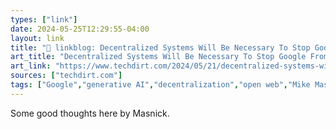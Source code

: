 ```yaml
---
types: ["link"]
date: 2024-05-25T12:29:55-04:00
layout: link
title: "🔗 linkblog: Decentralized Systems Will Be Necessary To Stop Google From Putting The Web Into Managed Decline'"
art_title: "Decentralized Systems Will Be Necessary To Stop Google From Putting The Web Into Managed Decline"
art_link: "https://www.techdirt.com/2024/05/21/decentralized-systems-will-be-necessary-to-stop-google-from-putting-the-web-into-managed-decline/"
sources: ["techdirt.com"]
tags: ["Google","generative AI","decentralization","open web","Mike Masnick"]
---
```

Some good thoughts here by Masnick.
